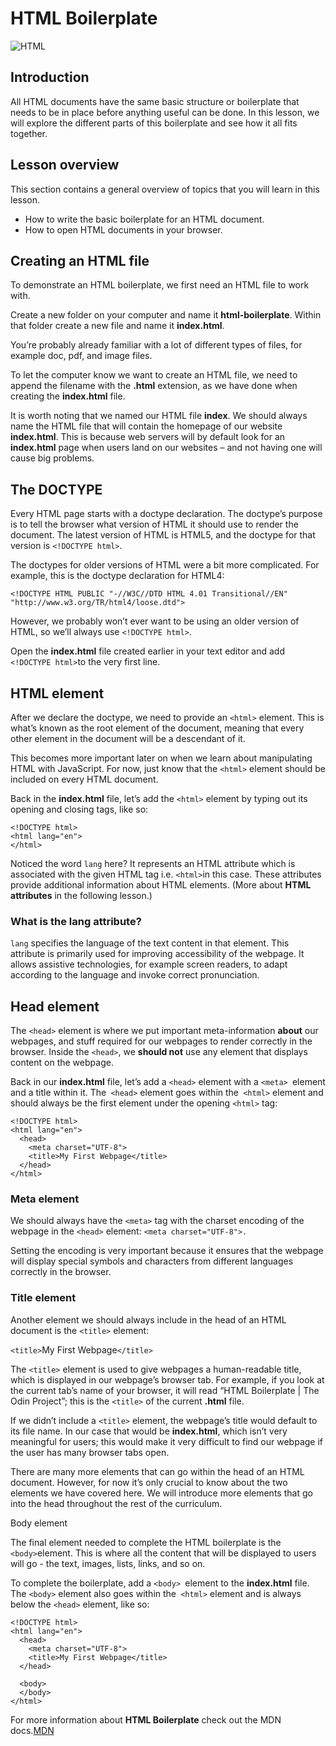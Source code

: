 # HTML Boilerplate
![HTML](https://images.unsplash.com/photo-1603969072881-b0fc7f3d77d7?q=80&w=3540&auto=format&fit=crop&ixlib=rb-4.0.3&ixid=M3wxMjA3fDB8MHxwaG90by1wYWdlfHx8fGVufDB8fHx8fA%3D%3D)

## Introduction

All HTML documents have the same basic structure or boilerplate that needs to be in place before anything useful can be done. In this lesson, we will explore the different parts of this boilerplate and see how it all fits together.

## Lesson overview

This section contains a general overview of topics that you will learn in this lesson.

* How to write the basic boilerplate for an HTML document.
* How to open HTML documents in your browser.

## Creating an HTML file

To demonstrate an HTML boilerplate, we first need an HTML file to work with.

Create a new folder on your computer and name it **html-boilerplate**. Within that folder create a new file and name it **index.html**.

You’re probably already familiar with a lot of different types of files, for example doc, pdf, and image files.

To let the computer know we want to create an HTML file, we need to append the filename with the **.html** extension, as we have done when creating the **index.html** file.

It is worth noting that we named our HTML file **index**. We should always name the HTML file that will contain the homepage of our website **index.html**. This is because web servers will by default look for an **index.html** page when users land on our websites – and not having one will cause big problems.

## The DOCTYPE

Every HTML page starts with a doctype declaration. The doctype’s purpose is to tell the browser what version of HTML it should use to render the document. The latest version of HTML is HTML5, and the doctype for that version is `<!DOCTYPE html>`.

The doctypes for older versions of HTML were a bit more complicated. For example, this is the doctype declaration for HTML4:

```
<!DOCTYPE HTML PUBLIC "-//W3C//DTD HTML 4.01 Transitional//EN" "http://www.w3.org/TR/html4/loose.dtd">
```

However, we probably won’t ever want to be using an older version of HTML, so we’ll always use `<!DOCTYPE html>`.

Open the **index.html** file created earlier in your text editor and add `<!DOCTYPE html>`to the very first line.

## HTML element

After we declare the doctype, we need to provide an `<html>` element. This is what’s known as the root element of the document, meaning that every other element in the document will be a descendant of it.

This becomes more important later on when we learn about manipulating HTML with JavaScript. For now, just know that the `<html>` element should be included on every HTML document.

Back in the **index.html** file, let’s add the `<html>` element by typing out its opening and closing tags, like so:
```
<!DOCTYPE html>
<html lang="en">
</html>
```
Noticed the word `lang` here? It represents an HTML attribute which is associated with the given HTML tag i.e. `<html>`in this case. These attributes provide additional information about HTML elements. (More about **HTML attributes** in the following lesson.)

### What is the lang attribute?

`lang` specifies the language of the text content in that element. This attribute is primarily used for improving accessibility of the webpage. It allows assistive technologies, for example screen readers, to adapt according to the language and invoke correct pronunciation.

## Head element

The `<head>` element is where we put important meta-information **about** our webpages, and stuff required for our webpages to render correctly in the browser. Inside the `<head>`, we **should not** use any element that displays content on the webpage.

Back in our **index.html** file, let’s add a `<head>` element with a `<meta> `element and a title within it. The` <head>` element goes within the` <html>` element and should always be the first element under the opening `<html>` tag:
```
<!DOCTYPE html>
<html lang="en">
  <head>
    <meta charset="UTF-8">
    <title>My First Webpage</title>
  </head>
</html>
```
### Meta element

We should always have the `<meta>` tag with the charset encoding of the webpage in the `<head>` element: `<meta charset="UTF-8">.`

Setting the encoding is very important because it ensures that the webpage will display special symbols and characters from different languages correctly in the browser.

### Title element

Another element we should always include in the head of an HTML document is the `<title>` element:

`<title>`My First Webpage`</title>`

The `<title>` element is used to give webpages a human-readable title, which is displayed in our webpage’s browser tab. For example, if you look at the current tab’s name of your browser, it will read “HTML Boilerplate | The Odin Project”; this is the `<title>` of the current **.html** file.

If we didn’t include a `<title>` element, the webpage’s title would default to its file name. In our case that would be **index.html**, which isn’t very meaningful for users; this would make it very difficult to find our webpage if the user has many browser tabs open.

There are many more elements that can go within the head of an HTML document. However, for now it’s only crucial to know about the two elements we have covered here. We will introduce more elements that go into the head throughout the rest of the curriculum.

Body element

The final element needed to complete the HTML boilerplate is the `<body>`element. This is where all the content that will be displayed to users will go - the text, images, lists, links, and so on.

To complete the boilerplate, add a `<body> `element to the **index.html** file. The `<body>` element also goes within the` <html>` element and is always below the `<head>` element, like so:
```
<!DOCTYPE html>
<html lang="en">
  <head>
    <meta charset="UTF-8">
    <title>My First Webpage</title>
  </head>

  <body>
  </body>
</html>
```

For more information about **HTML Boilerplate** check out the MDN docs.[MDN](https://www.theodinproject.com/lessons/foundations-html-boilerplate)
